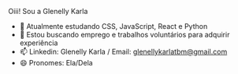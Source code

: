 Oiii! Sou a Glenelly Karla

- 🌱 Atualmente estudando CSS, JavaScript, React e Python
- 👯 Estou buscando emprego e trabalhos voluntários para adquirir experiência
- 📫 Linkedin: Glenelly Karla / Email: glenellykarlatbm@gmail.com
- 😄 Pronomes: Ela/Dela

